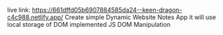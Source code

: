 live link: https://661dffd05b6907884585da24--keen-dragon-c4c988.netlify.app/
Create simple Dynamic Website Notes App
it will use local storage of DOM 
implemented JS DOM Manipulation

